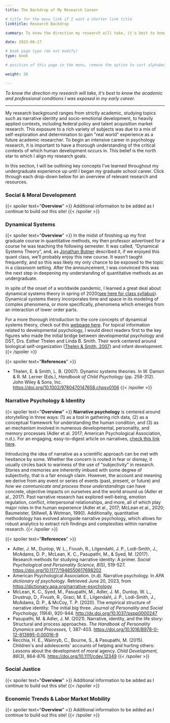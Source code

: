```yaml
---
title: The Backdrop of My Research Career

# title for the menu link if I want a shorter link title
linktitle: Research Backdrop

summary: To know the direction my research will take, it's best to know the academic and professional conditions I was exposed in my early career.

date: 2023-06-17

# book page type (do not modify)
type: book

# position of this page in the menu, remove the option to sort alphabetically.

weight: 20

---
```


*To know the direction my research will take, it's best to know the academic and professional conditions I was exposed in my early career.*

---

My research background ranges from strictly academic, studying topics such as narrative identity and socio-emotional development, to heavily applied contexts, including federal policy and talent acquisition market research. This exposure to a rich variety of subjects was due to a mix of self-exploration and determination to gain "real world" experience as a future academic researcher. To begin an intensive career in psychology research, it is important to have a thorough understanding of the critical contexts of which human development occurs in. This belief is the north star to which I align my research goals. 

In this section, I will be outlining key concepts I've learned throughout my undergraduate experience up until I began my graduate school career. Click through each drop-down below for an overview of relevant research and resources.

### Social & Moral Development
{{< spoiler text="**Overview**" >}}
Additional information to be added as I continue to build out this site!
{{< /spoiler >}}

### Dynamical Systems
{{< spoiler text="**Overview**" >}}
In the midst of finishing up my first graduate course in quantitative methods, my then professor advertised for a course he was teaching the following semester. It was called, “Dynamical Systems Theory”, and, as [Jonathan Butner](https://psych.utah.edu/people/faculty/butner-jonathan.php) described it, if we enjoyed this quant class, we’ll probably enjoy this new course. It wasn’t taught frequently, and so this was likely my only chance to be exposed to the topic in a classroom setting. After the announcement, I was convinced this was the next step in deepening my understanding of quantitative methods as an undergraduate.

In spite of the onset of a worldwide pandemic, I learned a great deal about dynamical systems theory in spring of 2020([see here for class syllabus](https://psych.utah.edu/_resources/documents/people/systems-course-syllabus-2020.pdf)). Dynamical systems theory incorporates time and space in its modeling of complex phenomena, or more specifically, phenomena which emerges from an interaction of lower order parts.

For a more thorough introduction to the core concepts of dynamical systems theory, check out this [webpage here](https://content.csbs.utah.edu/~butner/systems/DynamicalSystemsIntro.html). For topical information related to developmental psychology, I would direct readers first to the key figures who made the initial bridge between developmental psychology and DST, Drs. Esther Thelen and Linda B. Smith. Their work centered around biological self-organization ([Thelen & Smith, 2007](https://cogdev.sitehost.iu.edu/labwork/handbook.pdf)) and infant development.
{{< /spoiler >}}

{{< spoiler text="**References**" >}}
- Thelen, E. & Smith, L. B. (2007). Dynamic systems theories. In W. Damon & R. M. Lerner (Eds.), *Handbook of Child Psychology* (pp. 258-312). John Wiley & Sons, Inc. https://doi.org/10.1002/9780470147658.chpsy0106
{{< /spoiler >}}


### Narrative Psychology & Identity
{{< spoiler text="**Overview**" >}}
**Narrative psychology** is centered around storytelling in three ways: (1) as a tool in gathering rich data, (2) as a conceptual framework for understanding the human condition, and (3) as an mechanism involved in numerous developmental, personality, and memory processes (Adler et al. 2017; American Psychological Association, n.d.). For an engaging, easy-to-digest article on narratives, [check this link here](https://www.apa.org/monitor/2011/01/stories).


Introducing the idea of narrative as a scientific approach can be met with hesitance by some. Whether the concern is rooted in fear or dismay, it usually circles back to wariness of the use of "subjectivity" in research. Stories and memories are inherently imbued with some degree of subjectivity, that is a fair enough claim. However, the account and meaning we derive from any event or series of events (past, present, or future) and *how we communicate and process those understandings* can have concrete, objective impacts on ourselves and the world around us (Adler et al., 2017). Past narrative research has explored well-being, emotion regulation, conflict, interpersonal relationships, and more, all of which play major roles in the human experience (Adler et al., 2017; McLean et al., 2020; Baumeister, Stillwell, & Wotman, 1990). Additionally, quantitative methodology has evolved alongside narrative psychology, which allows for robust analytics to extract rich findings and complexities within narrative research.
{{< /spoiler >}}

{{< spoiler text="**References**" >}}
- Adler, J. M., Dunlop, W. L., Fivush, R., Lilgendahl, J. P., Lodi-Smith, J., McAdams, D. P., McLean, K. C., Pasupathi, M., & Syed, M. (2017). Research methods for studying narrative identity: A primer. *Social Psychological and Personality Science, 8*(5), 519-527. https://doi.org/10.1177/1948550617698202
- American Psychological Association. (n.d). Narrative psychology. In *APA dictionary of psychology*. Retrieved June 20, 2023, from https://dictionary.apa.org/narrative-psychology
- McLean, K. C., Syed, M., Pasupathi, M., Adler, J. M., Dunlop, W. L., Drustrup, D., Fivush, R., Graci, M. E., Lilgendahl, J. P., Lodi-Smith, J., McAdams, D. P., & McCoy, T. P. (2020). The empirical structure of narrative identity: The initial big three. *Journal of Personality and Social Psychology, 119*(4), 920-944. http://dx.doi.org/10.1037/pspp0000247
- Pasupathi, M. & Adler, J. M. (2021). Narrative, identity, and the life story: Structural and process approaches. *The Handbook of Personality Dynamics and Processes, 1*, 387-403. https://doi.org/10.1016/B978-0-12-813995-0.00016-9
- Recchia, H. E., Wainryb, C., Bourne, S., & Pasupathi, M. (2015). Children's and adolescents' accounts of helping and hurting others: Lessons about the development of moral agency. *Child Development, 86*(3), 864-876. https://doi.org/10.1111/cdev.12349
{{< /spoiler >}}

### Social Justice
{{< spoiler text="**Overview**" >}}
Additional information to be added as I continue to build out this site!
{{< /spoiler >}}

### Economic Trends & Labor Market Mobility
{{< spoiler text="**Overview**" >}}
Additional information to be added as I continue to build out this site!
{{< /spoiler >}}
